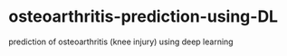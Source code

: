 # osteoarthritis-prediction-using-DL
prediction of osteoarthritis (knee injury) using deep learning
